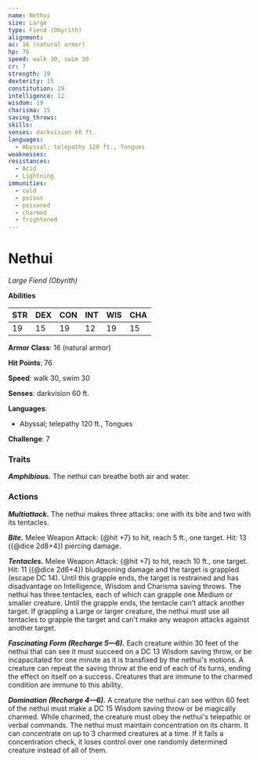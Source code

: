 ```yaml
---
name: Nethui
size: Large
type: Fiend (Obyrith)
alignment: 
ac: 16 (natural armor)
hp: 76
speed: walk 30, swim 30
cr: 7
strength: 19
dexterity: 15
constitution: 19
intelligence: 12
wisdom: 19
charisma: 15
saving_throws:
skills:
senses: darkvision 60 ft.
languages:
  - Abyssal; telepathy 120 ft., Tongues
weaknesses:
resistances:
  - Acid
  - Lightning
immunities:
  - cold
  - poison
  - poisoned
  - charmed
  - frightened
---
```


# Nethui

*Large Fiend (Obyrith)*

**Abilities**

| STR | DEX | CON | INT | WIS | CHA |
| --- | --- | --- | --- | --- | --- |
| 19 | 15 | 19 | 12 | 19 | 15 |

**Armor Class**: 16 (natural armor)

**Hit Points**: 76

**Speed**: walk 30, swim 30

**Senses**: darkvision 60 ft.

**Languages**:
  - Abyssal; telepathy 120 ft., Tongues

**Challenge**: 7

### Traits
***Amphibious.*** The nethui can breathe both air and water.

### Actions
***Multiattack.*** The nethui makes three attacks: one with its bite and two with its tentacles.

***Bite.*** Melee Weapon Attack: {@hit +7} to hit, reach 5 ft., one target. Hit: 13 ({@dice 2d8+4}) piercing damage.

***Tentacles.*** Melee Weapon Attack: {@hit +7} to hit, reach 10 ft., one target. Hit: 11 ({@dice 2d6+4}) bludgeoning damage and the target is grappled (escape DC 14). Until this grapple ends, the target is restrained and has disadvantage on Intelligence, Wisdom and Charisma saving throws. The nethui has three tentacles, each of which can grapple one Medium or smaller creature. Until the grapple ends, the tentacle can't attack another target. If grappling a Large or larger creature, the nethui must use all tentacles to grapple the target and can't make any weapon attacks against another target.

***Fascinating Form (Recharge 5—6).*** Each creature within 30 feet of the nethui that can see it must succeed on a DC 13 Wisdom saving throw, or be incapacitated for one minute as it is transfixed by the nethui's motions. A creature can repeat the saving throw at the end of each of its turns, ending the effect on itself on a success. Creatures that are immune to the charmed condition are immune to this ability.

***Domination (Recharge 4—6).*** A creature the nethui can see within 60 feet of the nethui must make a DC 15 Wisdom saving throw or be magically charmed. While charmed, the creature must obey the nethui's telepathic or verbal commands. The nethui must maintain concentration on its charm. It can concentrate on up to 3 charmed creatures at a time. If it fails a concentration check, it loses control over one randomly determined creature instead of all of them.

